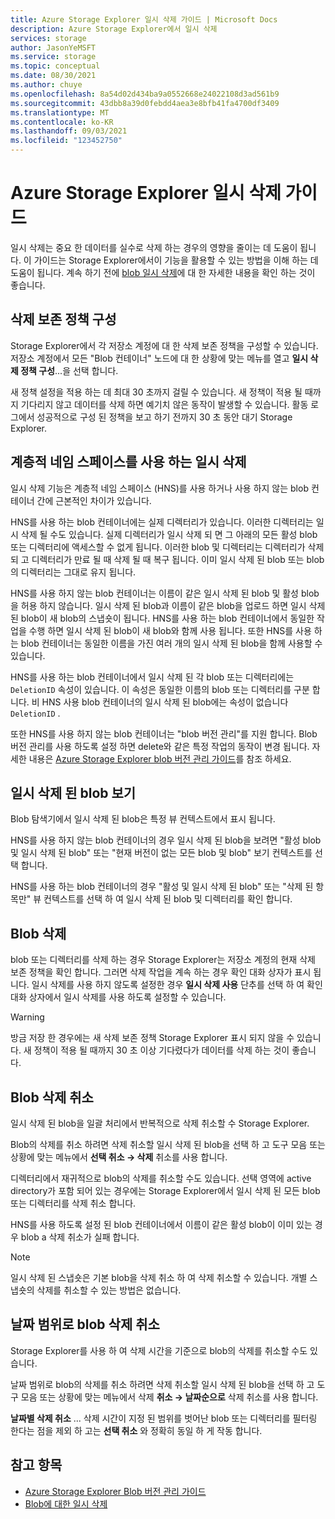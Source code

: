 ```yaml
---
title: Azure Storage Explorer 일시 삭제 가이드 | Microsoft Docs
description: Azure Storage Explorer에서 일시 삭제
services: storage
author: JasonYeMSFT
ms.service: storage
ms.topic: conceptual
ms.date: 08/30/2021
ms.author: chuye
ms.openlocfilehash: 8a54d02d434ba9a0552668e24022108d3ad561b9
ms.sourcegitcommit: 43dbb8a39d0febdd4aea3e8bfb41fa4700df3409
ms.translationtype: MT
ms.contentlocale: ko-KR
ms.lasthandoff: 09/03/2021
ms.locfileid: "123452750"
---
```

# <a name="azure-storage-explorer-soft-delete-guide"></a>Azure Storage Explorer 일시 삭제 가이드

일시 삭제는 중요 한 데이터를 실수로 삭제 하는 경우의 영향을 줄이는 데 도움이 됩니다. 이 가이드는 Storage Explorer에서이 기능을 활용할 수 있는 방법을 이해 하는 데 도움이 됩니다. 계속 하기 전에 [blob 일시 삭제](../blobs/soft-delete-blob-overview.md)에 대 한 자세한 내용을 확인 하는 것이 좋습니다.

## <a name="configuring-delete-retention-policy"></a>삭제 보존 정책 구성

Storage Explorer에서 각 저장소 계정에 대 한 삭제 보존 정책을 구성할 수 있습니다. 저장소 계정에서 모든 "Blob 컨테이너" 노드에 대 한 상황에 맞는 메뉴를 열고 **일시 삭제 정책 구성**...을 선택 합니다. 

새 정책 설정을 적용 하는 데 최대 30 초까지 걸릴 수 있습니다. 새 정책이 적용 될 때까지 기다리지 않고 데이터를 삭제 하면 예기치 않은 동작이 발생할 수 있습니다. 활동 로그에서 성공적으로 구성 된 정책을 보고 하기 전까지 30 초 동안 대기 Storage Explorer.

## <a name="soft-delete-with-hierarchical-namespace-enabled"></a>계층적 네임 스페이스를 사용 하는 일시 삭제

일시 삭제 기능은 계층적 네임 스페이스 (HNS)를 사용 하거나 사용 하지 않는 blob 컨테이너 간에 근본적인 차이가 있습니다.

HNS를 사용 하는 blob 컨테이너에는 실제 디렉터리가 있습니다. 이러한 디렉터리는 일시 삭제 될 수도 있습니다. 실제 디렉터리가 일시 삭제 되 면 그 아래의 모든 활성 blob 또는 디렉터리에 액세스할 수 없게 됩니다. 이러한 blob 및 디렉터리는 디렉터리가 삭제 되 고 디렉터리가 만료 될 때 삭제 될 때 복구 됩니다. 이미 일시 삭제 된 blob 또는 blob의 디렉터리는 그대로 유지 됩니다.

HNS를 사용 하지 않는 blob 컨테이너는 이름이 같은 일시 삭제 된 blob 및 활성 blob을 허용 하지 않습니다. 일시 삭제 된 blob과 이름이 같은 blob을 업로드 하면 일시 삭제 된 blob이 새 blob의 스냅숏이 됩니다. HNS를 사용 하는 blob 컨테이너에서 동일한 작업을 수행 하면 일시 삭제 된 blob이 새 blob와 함께 사용 됩니다. 또한 HNS를 사용 하는 blob 컨테이너는 동일한 이름을 가진 여러 개의 일시 삭제 된 blob을 함께 사용할 수 있습니다.

HNS를 사용 하는 blob 컨테이너에서 일시 삭제 된 각 blob 또는 디렉터리에는 `DeletionID` 속성이 있습니다. 이 속성은 동일한 이름의 blob 또는 디렉터리를 구분 합니다. 비 HNS 사용 blob 컨테이너의 일시 삭제 된 blob에는 속성이 없습니다 `DeletionID` .

또한 HNS를 사용 하지 않는 blob 컨테이너는 "blob 버전 관리"를 지원 합니다. Blob 버전 관리를 사용 하도록 설정 하면 delete와 같은 특정 작업의 동작이 변경 됩니다. 자세한 내용은 [Azure Storage Explorer blob 버전 관리 가이드](./storage-explorer-blob-versioning.md)를 참조 하세요.

## <a name="view-soft-deleted-blobs"></a>일시 삭제 된 blob 보기

Blob 탐색기에서 일시 삭제 된 blob은 특정 뷰 컨텍스트에서 표시 됩니다.

HNS를 사용 하지 않는 blob 컨테이너의 경우 일시 삭제 된 blob을 보려면 "활성 blob 및 일시 삭제 된 blob" 또는 "현재 버전이 없는 모든 blob 및 blob" 보기 컨텍스트를 선택 합니다.

HNS를 사용 하는 blob 컨테이너의 경우 "활성 및 일시 삭제 된 blob" 또는 "삭제 된 항목만" 뷰 컨텍스트를 선택 하 여 일시 삭제 된 blob 및 디렉터리를 확인 합니다.

## <a name="delete-blobs"></a>Blob 삭제

blob 또는 디렉터리를 삭제 하는 경우 Storage Explorer는 저장소 계정의 현재 삭제 보존 정책을 확인 합니다. 그러면 삭제 작업을 계속 하는 경우 확인 대화 상자가 표시 됩니다. 일시 삭제를 사용 하지 않도록 설정한 경우 **일시 삭제 사용** 단추를 선택 하 여 확인 대화 상자에서 일시 삭제를 사용 하도록 설정할 수 있습니다.

> [!WARNING]
> 방금 저장 한 경우에는 새 삭제 보존 정책 Storage Explorer 표시 되지 않을 수 있습니다. 새 정책이 적용 될 때까지 30 초 이상 기다렸다가 데이터를 삭제 하는 것이 좋습니다.

## <a name="undelete-blobs"></a>Blob 삭제 취소

일시 삭제 된 blob을 일괄 처리에서 반복적으로 삭제 취소할 수 Storage Explorer.

Blob의 삭제를 취소 하려면 삭제 취소할 일시 삭제 된 blob을 선택 하 고 도구 모음 또는 상황에 맞는 메뉴에서 **선택 취소 → 삭제** 취소를 사용 합니다.

디렉터리에서 재귀적으로 blob의 삭제를 취소할 수도 있습니다. 선택 영역에 active directory가 포함 되어 있는 경우에는 Storage Explorer에서 일시 삭제 된 모든 blob 또는 디렉터리를 삭제 취소 합니다.

HNS를 사용 하도록 설정 된 blob 컨테이너에서 이름이 같은 활성 blob이 이미 있는 경우 blob a 삭제 취소가 실패 합니다.

> [!Note]
> 일시 삭제 된 스냅숏은 기본 blob을 삭제 취소 하 여 삭제 취소할 수 있습니다. 개별 스냅숏의 삭제를 취소할 수 있는 방법은 없습니다.

## <a name="undelete-blobs-by-date-range"></a>날짜 범위로 blob 삭제 취소

Storage Explorer를 사용 하 여 삭제 시간을 기준으로 blob의 삭제를 취소할 수도 있습니다.

날짜 범위로 blob의 삭제를 취소 하려면 삭제 취소할 일시 삭제 된 blob을 선택 하 고 도구 모음 또는 상황에 맞는 메뉴에서 삭제 **취소 → 날짜순으로** 삭제 취소를 사용 합니다.

**날짜별 삭제 취소** ... 삭제 시간이 지정 된 범위를 벗어난 blob 또는 디렉터리를 필터링 한다는 점을 제외 하 고는 **선택 취소** 와 정확히 동일 하 게 작동 합니다.

## <a name="see-also"></a>참고 항목

* [Azure Storage Explorer Blob 버전 관리 가이드](./storage-explorer-blob-versioning.md)
* [Blob에 대한 일시 삭제](../blobs/soft-delete-blob-overview.md)